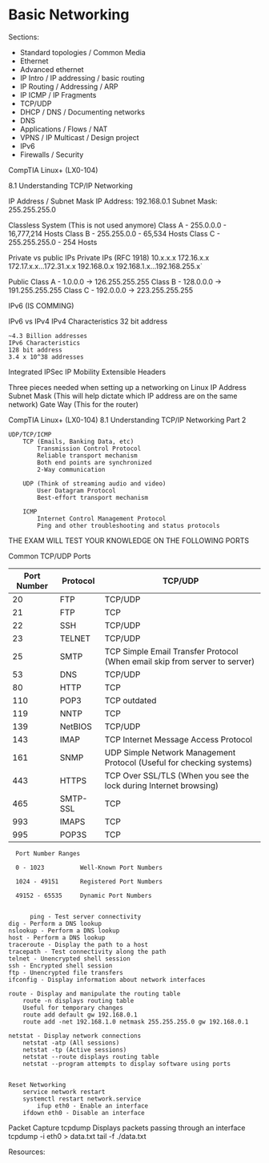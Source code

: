 # Basic Networking

Sections:

- Standard topologies / Common Media
- Ethernet
- Advanced ethernet
- IP Intro / IP addressing / basic routing
- IP Routing / Addressing / ARP
- IP ICMP / IP Fragments
- TCP/UDP
- DHCP / DNS / Documenting networks
- DNS
- Applications / Flows / NAT
- VPNS / IP Multicast / Design project
- IPv6
- Firewalls / Security

CompTIA Linux+ (LX0-104)

8.1 Understanding TCP/IP Networking

  IP Address / Subnet Mask
    IP Address: 192.168.0.1
    Subnet Mask: 255.255.255.0

  Classless System (This is not used anymore)
      Class A - 255.0.0.0 - 16,777,214 Hosts
      Class B - 255.255.0.0 - 65,534 Hosts
      Class C - 255.255.255.0 - 254 Hosts

  Private vs public IPs
    Private IPs (RFC 1918)
    10.x.x.x
    172.16.x.x
    172.17.x.x...172.31.x.x
    192.168.0.x
    192.168.1.x...192.168.255.x`

  Public
  Class A - 1.0.0.0 -> 126.255.255.255
  Class B - 128.0.0.0 -> 191.255.255.255
  Class C - 192.0.0.0 -> 223.255.255.255

  IPv6 (IS COMMING)

  IPv6 vs IPv4
    IPv4 Characteristics
    32 bit address

    ~4.3 Billion addresses
    IPv6 Characteristics
    128 bit address
    3.4 x 10^38 addresses

  Integrated IPSec
  IP Mobility
  Extensible Headers


  Three pieces needed when setting up a networking on Linux
    IP Address
    Subnet Mask (This will help dictate which IP address are on the same network)
    Gate Way (This for the router)
    
    
CompTIA Linux+ (LX0-104)
    8.1 Understanding TCP/IP Networking Part 2
    
    UDP/TCP/ICMP
        TCP (Emails, Banking Data, etc)
            Transmission Control Protocol
            Reliable transport mechanism
            Both end points are synchronized
            2-Way communication

        UDP (Think of streaming audio and video)
            User Datagram Protocol
            Best-effort transport mechanism
        
        ICMP
            Internet Control Management Protocol
            Ping and other troubleshooting and status protocols
  
  THE EXAM WILL TEST YOUR KNOWLEDGE ON THE FOLLOWING PORTS 
    
  Common TCP/UDP Ports

  Port Number   |       Protocol    |      TCP/UDP      
   ----------------|-------------------|-------------------
      20        |       FTP         |      TCP/UDP      
      21        |       FTP         |      TCP          
      22        |       SSH         |      TCP/UDP      
      23        |       TELNET      |      TCP/UDP      
      25        |       SMTP        |      TCP          Simple Email Transfer Protocol (When email skip from server to server)
      53        |       DNS         |      TCP/UDP      
      80        |       HTTP        |      TCP          
      110       |       POP3        |      TCP          outdated
      119       |       NNTP        |      TCP          
      139       |       NetBIOS     |      TCP/UDP      
      143       |       IMAP        |      TCP         Internet Message Access Protocol  
      161       |       SNMP        |      UDP         Simple Network Management Protocol (Useful for checking systems)
      443       |       HTTPS       |      TCP         Over SSL/TLS (When you see the lock during Internet browsing)         
      465       |       SMTP-SSL    |      TCP          
      993       |       IMAPS       |      TCP          
      995       |       POP3S       |      TCP          

      
      Port Number Ranges
      
      0 - 1023          Well-Known Port Numbers
        
      1024 - 49151      Registered Port Numbers
      
      49152 - 65535     Dynamic Port Numbers 


          ping - Test server connectivity
    dig - Perform a DNS lookup
    nslookup - Perform a DNS lookup
    host - Perform a DNS lookup
    traceroute - Display the path to a host
    tracepath - Test connectivity along the path
    telnet - Unencrypted shell session
    ssh - Encrypted shell session
    ftp - Unencrypted file transfers
    ifconfig - Display information about network interfaces
    
    route - Display and manipulate the routing table
        route -n displays routing table
        Useful for temporary changes
        route add default gw 192.168.0.1
        route add -net 192.168.1.0 netmask 255.255.255.0 gw 192.168.0.1
    
    netstat - Display network connections
        netstat -atp (All sessions)
        netstat -tp (Active sessions)
        netstat --route displays routing table
        netstat --program attempts to display software using ports

    
    Reset Networking
        service network restart
        systemctl restart network.service
            ifup eth0 - Enable an interface
        ifdown eth0 - Disable an interface
   
   Packet Capture
        tcpdump
        Displays packets passing through an interface
        tcpdump -i eth0 > data.txt
        tail -f ./data.txt

Resources:
